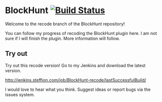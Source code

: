 # BlockHunt [![Build Status](http://jenkins.steffion.com/buildStatus/icon?job=BlockHunt-recode)](http://jenkins.steffion.com/job/BlockHunt-recode/)

Welcome to the recode branch of the BlockHunt repository!

You can follow my progress of recoding the BlockHunt plugin here.
I am not sure if I will finish the plugin. More information will follow.

## Try out
Try out this recode version! Go to my Jenkins and download the latest version.

http://jenkins.steffion.com/job/BlockHunt-recode/lastSuccessfulBuild/

I would love to hear what you think. Suggest ideas or report bugs via the issues system.

